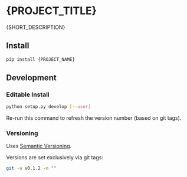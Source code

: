 # {PROJECT_TITLE}
{SHORT_DESCRIPTION}

## Install
```sh
pip install {PROJECT_NAME}
```

## Development
### Editable Install
```sh
python setup.py develop [--user]
```
Re-run this command to refresh the version number (based on git tags).

### Versioning
Uses [Semantic Versioning](https://semver.org/).

Versions are set exclusively via git tags:
```sh
git -a v0.1.2 -m ""
```
